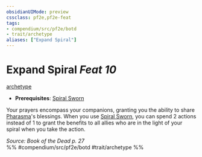 ```yaml
---
obsidianUIMode: preview
cssclass: pf2e,pf2e-feat
tags:
- compendium/src/pf2e/botd
- trait/archetype
aliases: ["Expand Spiral"]
---
```

# Expand Spiral  *Feat 10*  
[archetype](archetype.md "Archetype Feat Trait")  

- **Prerequisites**: [Spiral Sworn](spiral-sworn-botd.md)

Your prayers encompass your companions, granting you the ability to share [Pharasma](pharasma.md)'s blessings. When you use [Spiral Sworn](spiral-sworn-botd.md), you can spend 2 actions instead of 1 to grant the benefits to all allies who are in the light of your spiral when you take the action.

*Source: Book of the Dead p. 27*  
%% #compendium/src/pf2e/botd #trait/archetype %%
